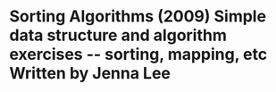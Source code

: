 Sorting Algorithms (2009) 
Simple data structure and algorithm exercises -- sorting, mapping, etc
Written by Jenna Lee
========================

